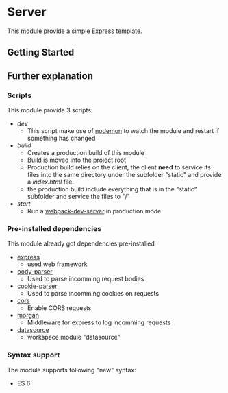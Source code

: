 # Server

This module provide a simple [Express](https://expressjs.com/) template.

## Getting Started



## Further explanation

### Scripts

This module provide 3 scripts:
* _dev_
    * This script make use of [nodemon](https://www.npmjs.com/package/nodemon) to watch the module and restart if something has changed
* _build_
    * Creates a production build of this module
    * Build is moved into the project root
    * Production build relies on the client, the client **need** to service its files into the same directory under the subfolder "static" and provide a *index.html* file.
    * the production build include everything that is in the "static" subfolder and service the files to "/"
* _start_
    * Run a [webpack-dev-server](https://www.npmjs.com/package/webpack-dev-server) in production mode

### Pre-installed dependencies

This module already got dependencies pre-installed
* [express](https://www.npmjs.com/package/express)
    * used web framework
* [body-parser](https://www.npmjs.com/package/body-parser)
    * Used to parse incomming request bodies 
* [cookie-parser](https://www.npmjs.com/package/cookie-parser)
    * Used to parse incomming cookies on requests
* [cors](https://www.npmjs.com/package/cors)
    * Enable CORS requests
* [morgan](https://www.npmjs.com/package/morgan)
    * Middleware for express to log incomming requests
* [datasource](../datasource)
    * workspace module "datasource"

### Syntax support

The module supports following "new" syntax:
* ES 6
